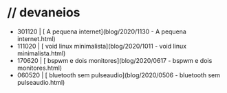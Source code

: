 # // devaneios
- 301120 | [ A pequena internet](blog/2020/1130 - A pequena internet.html)
- 111020 | [ void linux minimalista](blog/2020/1011 - void linux minimalista.html)
- 170620 | [ bspwm e dois monitores](blog/2020/0617 - bspwm e dois monitores.html)
- 060520 | [ bluetooth sem pulseaudio](blog/2020/0506 - bluetooth sem pulseaudio.html)
